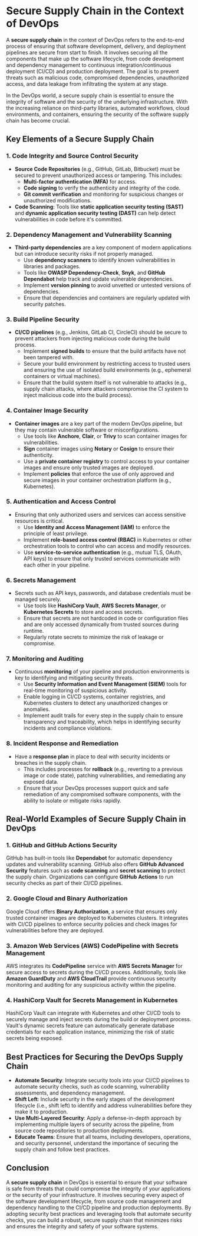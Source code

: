 # Secure Supply Chain in the Context of DevOps

A **secure supply chain** in the context of DevOps refers to the end-to-end process of ensuring that software development, delivery, and deployment pipelines are secure from start to finish. It involves securing all the components that make up the software lifecycle, from code development and dependency management to continuous integration/continuous deployment (CI/CD) and production deployment. The goal is to prevent threats such as malicious code, compromised dependencies, unauthorized access, and data leakage from infiltrating the system at any stage.

In the DevOps world, a secure supply chain is essential to ensure the integrity of software and the security of the underlying infrastructure. With the increasing reliance on third-party libraries, automated workflows, cloud environments, and containers, ensuring the security of the software supply chain has become crucial.

## Key Elements of a Secure Supply Chain

### 1. **Code Integrity and Source Control Security**
- **Source Code Repositories** (e.g., GitHub, GitLab, Bitbucket) must be secured to prevent unauthorized access or tampering. This includes:
    - **Multi-factor authentication (MFA)** for access.
    - **Code signing** to verify the authenticity and integrity of the code.
    - **Git commit verification** and monitoring for suspicious changes or unauthorized modifications.
- **Code Scanning**: Tools like **static application security testing (SAST)** and **dynamic application security testing (DAST)** can help detect vulnerabilities in code before it's committed.

### 2. **Dependency Management and Vulnerability Scanning**
- **Third-party dependencies** are a key component of modern applications but can introduce security risks if not properly managed.
    - Use **dependency scanners** to identify known vulnerabilities in libraries and packages.
    - Tools like **OWASP Dependency-Check**, **Snyk**, and **GitHub Dependabot** help track and update vulnerable dependencies.
    - Implement **version pinning** to avoid unvetted or untested versions of dependencies.
    - Ensure that dependencies and containers are regularly updated with security patches.

### 3. **Build Pipeline Security**
- **CI/CD pipelines** (e.g., Jenkins, GitLab CI, CircleCI) should be secure to prevent attackers from injecting malicious code during the build process.
    - Implement **signed builds** to ensure that the build artifacts have not been tampered with.
    - Secure your build environment by restricting access to trusted users and ensuring the use of isolated build environments (e.g., ephemeral containers or virtual machines).
    - Ensure that the build system itself is not vulnerable to attacks (e.g., supply chain attacks, where attackers compromise the CI system to inject malicious code into the build process).

### 4. **Container Image Security**
- **Container images** are a key part of the modern DevOps pipeline, but they may contain vulnerable software or misconfigurations.
    - Use tools like **Anchore**, **Clair**, or **Trivy** to scan container images for vulnerabilities.
    - **Sign** container images using **Notary** or **Cosign** to ensure their authenticity.
    - Use a **private container registry** to control access to your container images and ensure only trusted images are deployed.
    - Implement **policies** that enforce the use of only approved and secure images in your container orchestration platform (e.g., Kubernetes).

### 5. **Authentication and Access Control**
- Ensuring that only authorized users and services can access sensitive resources is critical.
    - Use **Identity and Access Management (IAM)** to enforce the principle of least privilege.
    - Implement **role-based access control (RBAC)** in Kubernetes or other orchestration tools to control who can access and modify resources.
    - Use **service-to-service authentication** (e.g., mutual TLS, OAuth, API keys) to ensure that only trusted services communicate with each other in your pipeline.

### 6. **Secrets Management**
- Secrets such as API keys, passwords, and database credentials must be managed securely.
    - Use tools like **HashiCorp Vault**, **AWS Secrets Manager**, or **Kubernetes Secrets** to store and access secrets.
    - Ensure that secrets are not hardcoded in code or configuration files and are only accessed dynamically from trusted sources during runtime.
    - Regularly rotate secrets to minimize the risk of leakage or compromise.

### 7. **Monitoring and Auditing**
- Continuous **monitoring** of your pipeline and production environments is key to identifying and mitigating security threats.
    - Use **Security Information and Event Management (SIEM)** tools for real-time monitoring of suspicious activity.
    - Enable logging in CI/CD systems, container registries, and Kubernetes clusters to detect any unauthorized changes or anomalies.
    - Implement audit trails for every step in the supply chain to ensure transparency and traceability, which helps in identifying security incidents and compliance violations.

### 8. **Incident Response and Remediation**
- Have a **response plan** in place to deal with security incidents or breaches in the supply chain.
    - This includes processes for **rollback** (e.g., reverting to a previous image or code state), patching vulnerabilities, and remediating any exposed data.
    - Ensure that your DevOps processes support quick and safe remediation of any compromised software components, with the ability to isolate or mitigate risks rapidly.

## Real-World Examples of Secure Supply Chain in DevOps

### 1. **GitHub and GitHub Actions Security**
GitHub has built-in tools like **Dependabot** for automatic dependency updates and vulnerability scanning. GitHub also offers **GitHub Advanced Security** features such as **code scanning** and **secret scanning** to protect the supply chain. Organizations can configure **GitHub Actions** to run security checks as part of their CI/CD pipelines.

### 2. **Google Cloud and Binary Authorization**
Google Cloud offers **Binary Authorization**, a service that ensures only trusted container images are deployed to Kubernetes clusters. It integrates with CI/CD pipelines to enforce security policies and check images for vulnerabilities before they are deployed.

### 3. **Amazon Web Services (AWS) CodePipeline with Secrets Management**
AWS integrates its **CodePipeline** service with **AWS Secrets Manager** for secure access to secrets during the CI/CD process. Additionally, tools like **Amazon GuardDuty** and **AWS CloudTrail** provide continuous security monitoring and auditing for any suspicious activity within the pipeline.

### 4. **HashiCorp Vault for Secrets Management in Kubernetes**
HashiCorp Vault can integrate with Kubernetes and other CI/CD tools to securely manage and inject secrets during the build or deployment process. Vault's dynamic secrets feature can automatically generate database credentials for each application instance, minimizing the risk of static secrets being exposed.

## Best Practices for Securing the DevOps Supply Chain

- **Automate Security**: Integrate security tools into your CI/CD pipelines to automate security checks, such as code scanning, vulnerability assessments, and dependency management.
- **Shift Left**: Include security in the early stages of the development lifecycle (i.e., shift left) to identify and address vulnerabilities before they make it to production.
- **Use Multi-Layered Security**: Apply a defense-in-depth approach by implementing multiple layers of security across the pipeline, from source code repositories to production deployments.
- **Educate Teams**: Ensure that all teams, including developers, operations, and security personnel, understand the importance of securing the supply chain and follow best practices.

## Conclusion

A **secure supply chain** in DevOps is essential to ensure that your software is safe from threats that could compromise the integrity of your applications or the security of your infrastructure. It involves securing every aspect of the software development lifecycle, from source code management and dependency handling to the CI/CD pipeline and production deployments. By adopting security best practices and leveraging tools that automate security checks, you can build a robust, secure supply chain that minimizes risks and ensures the integrity and safety of your software systems.
